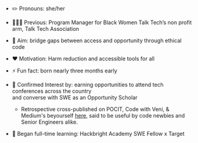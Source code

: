
- ✏️ Pronouns: she/her
- 👩🏾‍💻 Previous: Program Manager for Black Women Talk Tech’s non profit arm, Talk Tech Association
- 🎯 Aim: bridge gaps between access and opportunity through ethical code
- ❤️ Motivation: Harm reduction and accessible tools for all
- ⚡ Fun fact: born nearly three months early
- 🤝 Confirmed Interest by: earning opportunities to attend tech conferences across the country 
     <br>and converse with SWE as an Opportunity Scholar
     * Retrospective cross-published on POCIT, Code with Veni, & Medium's beyourself <a href="https://byrslf.co/18-takeaways-on-navigating-my-first-tech-conferences-2e2303f5c918/">here</a>, said to be useful by code newbies and Senior Engineers alike. 

- 🌱 Began full-time learning: Hackbright Academy SWE Fellow x Target 
